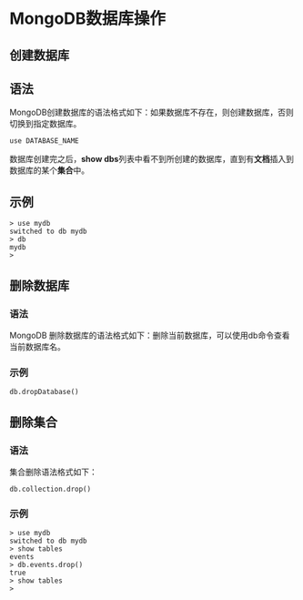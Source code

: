 # MongoDB数据库操作
## 创建数据库
## 语法
MongoDB创建数据库的语法格式如下：如果数据库不存在，则创建数据库，否则切换到指定数据库。

```
use DATABASE_NAME
```
数据库创建完之后，**show dbs**列表中看不到所创建的数据库，直到有**文档**插入到数据库的某个**集合**中。
## 示例

```
> use mydb
switched to db mydb
> db
mydb
> 
```

## 删除数据库
### 语法
MongoDB 删除数据库的语法格式如下：删除当前数据库，可以使用db命令查看当前数据库名。
### 示例

```
db.dropDatabase()
```

## 删除集合
### 语法
集合删除语法格式如下：

```
db.collection.drop()
```

### 示例

```
> use mydb
switched to db mydb
> show tables
events
> db.events.drop()
true
> show tables
> 
```

